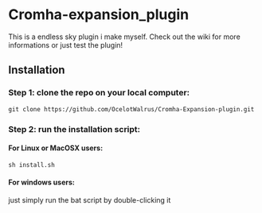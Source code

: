 # Cromha-expansion_plugin
This is a endless sky plugin i make myself. Check out the wiki for more informations or just test the plugin!

## Installation
### Step 1: clone the repo on your local computer:
	git clone https://github.com/OcelotWalrus/Cromha-Expansion-plugin.git
### Step 2: run the installation script:
#### For Linux or MacOSX users:

	sh install.sh

#### For windows users: 
just simply run the bat script by double-clicking it
